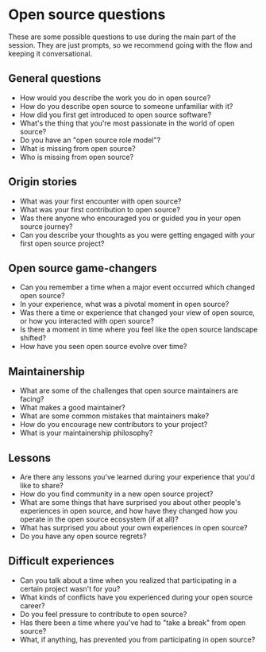 # Open source questions

These are some possible questions to use during the main part of the session.
They are just prompts, so we recommend going with the flow and keeping it
conversational.

## General questions

* How would you describe the work you do in open source?
* How do you describe open source to someone unfamiliar with it?
* How did you first get introduced to open source software?
* What's the thing that you're most passionate in the world of open source?
* Do you have an "open source role model"?
* What is missing from open source?
* Who is missing from open source?

## Origin stories

* What was your first encounter with open source?
* What was your first contribution to open source?
* Was there anyone who encouraged you or guided you in your open source
journey?
* Can you describe your thoughts as you were getting engaged with your first
open source project?

## Open source game-changers

* Can you remember a time when a major event occurred which changed open
source?
* In your experience, what was a pivotal moment in open source?
* Was there a time or experience that changed your view of open source, or how
you interacted with open source?
* Is there a moment in time where you feel like the open source landscape
shifted?
* How have you seen open source evolve over time?

## Maintainership

* What are some of the challenges that open source maintainers are facing?
* What makes a good maintainer?
* What are some common mistakes that maintainers make?
* How do you encourage new contributors to your project?
* What is your maintainership philosophy?

## Lessons

* Are there any lessons you've learned during your experience that you'd like
to share?
* How do you find community in a new open source project?
* What are some things that have surprised you about other people's experiences
in open source, and how have they changed how you operate in the open source
ecosystem (if at all)?
* What has surprised you about your own experiences in open source?
* Do you have any open source regrets?

## Difficult experiences

* Can you talk about a time when you realized that participating in a certain
project wasn't for you?
* What kinds of conflicts have you experienced during your open source career?
* Do you feel pressure to contribute to open source?
* Has there been a time where you've had to "take a break" from open source?
* What, if anything, has prevented you from participating in open source?

